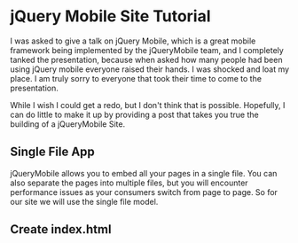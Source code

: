 # jQuery Mobile Site Tutorial

I was asked to give a talk on jQuery Mobile, which is a great mobile
framework being implemented by the jQueryMobile team, and I completely
tanked the presentation, because when asked how many people had been
using jQuery mobile everyone raised their hands.  I was shocked and
loat my place.  I am truly sorry to everyone that took their time to
come to the presentation.

While I wish I could get a redo, but I don't think that is possible.
Hopefully, I can do little to make it up by providing a post that takes
you true the building of a jQueryMobile Site.

## Single File App

jQueryMobile allows you to embed all your pages in a single file.  You
can also separate the pages into multiple files, but you will encounter
performance issues as your consumers switch from page to page.  So for
our site we will use the single file model.

## Create index.html

```

```
